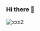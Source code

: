 ### Hi there 👋

![xxx2](https://github.com/Aryan4lx/Aryan4lx/assets/57567000/169fcf41-2fa9-4230-8799-0afa3a41c0bc)



